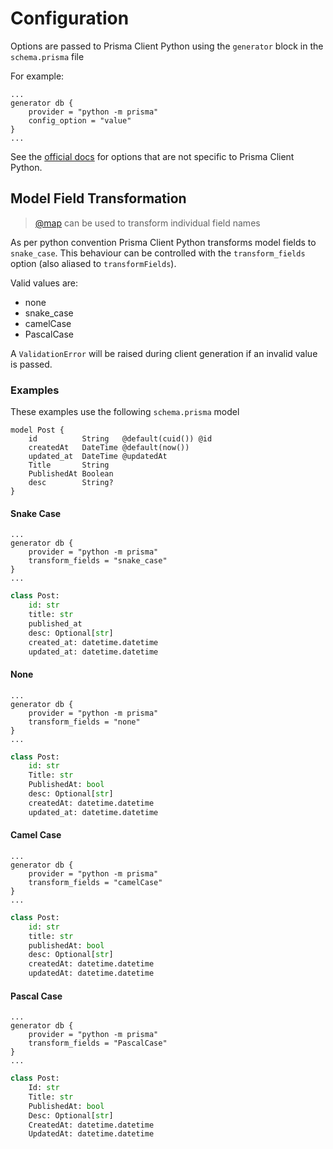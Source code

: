 # Configuration

Options are passed to Prisma Client Python using the `generator` block in the `schema.prisma` file

For example:
```
...
generator db {
    provider = "python -m prisma"
    config_option = "value"
}
...
```
See the [official docs](https://www.prisma.io/docs/concepts/components/prisma-schema/generators) for options that are not specific to Prisma Client Python.

## Model Field Transformation

> [@map](https://www.prisma.io/docs/reference/api-reference/prisma-schema-reference#map) can be used to transform individual field names

As per python convention Prisma Client Python transforms model fields to `snake_case`.
This behaviour can be controlled with the `transform_fields` option (also aliased to `transformFields`).

Valid values are:

* none
* snake_case
* camelCase
* PascalCase

A `ValidationError` will be raised during client generation if an invalid value is passed.

### Examples

These examples use the following `schema.prisma` model
```
model Post {
    id          String   @default(cuid()) @id
    createdAt   DateTime @default(now())
    updated_at  DateTime @updatedAt
    Title       String
    PublishedAt Boolean
    desc        String?
}
```

#### Snake Case

```
...
generator db {
    provider = "python -m prisma"
    transform_fields = "snake_case"
}
...
```

```py
class Post:
    id: str
    title: str
    published_at
    desc: Optional[str]
    created_at: datetime.datetime
    updated_at: datetime.datetime
```

#### None

```
...
generator db {
    provider = "python -m prisma"
    transform_fields = "none"
}
...
```

```py
class Post:
    id: str
    Title: str
    PublishedAt: bool
    desc: Optional[str]
    createdAt: datetime.datetime
    updated_at: datetime.datetime
```

#### Camel Case

```
...
generator db {
    provider = "python -m prisma"
    transform_fields = "camelCase"
}
...
```

```py
class Post:
    id: str
    title: str
    publishedAt: bool
    desc: Optional[str]
    createdAt: datetime.datetime
    updatedAt: datetime.datetime
```

#### Pascal Case

```
...
generator db {
    provider = "python -m prisma"
    transform_fields = "PascalCase"
}
...
```

```py
class Post:
    Id: str
    Title: str
    PublishedAt: bool
    Desc: Optional[str]
    CreatedAt: datetime.datetime
    UpdatedAt: datetime.datetime
```
